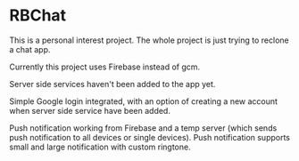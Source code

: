 # RBChat

This is a personal interest project. The whole project is just trying to reclone a chat app. 

Currently this project uses Firebase instead of gcm.

Server side services haven't been added to the app yet.

Simple Google login integrated, with an option of creating a new account when server side service have been added.

Push notification working from Firebase and a temp server (which sends push notification to all devices or single devices).
Push notification supports small and large notification with custom ringtone.
